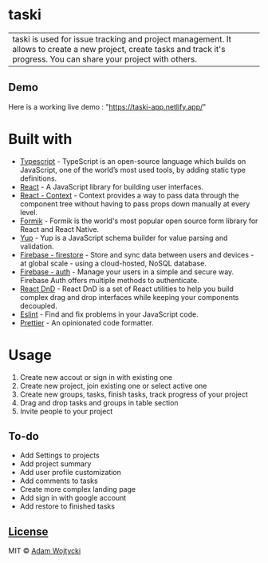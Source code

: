 # taski

<table>
<tr>
<td>
  taski is used for issue tracking and project management. It allows to create a new project, create tasks and track it's progress. You can share your project with others.
</td>
</tr>
</table>

## Demo

Here is a working live demo : "https://taski-app.netlify.app/"

# Built with

-   [Typescript](https://www.typescriptlang.org/) - TypeScript is an open-source language which builds on JavaScript, one of the world’s most used tools, by adding static type definitions.
-   [React](https://reactjs.org/) - A JavaScript library for building user interfaces.
-   [React - Context](https://reactjs.org/docs/context.html) - Context provides a way to pass data through the component tree without having to pass props down manually at every level.
-   [Formik](https://formik.org/) - Formik is the world's most popular open source form library for React and React Native.
-   [Yup](https://github.com/jquense/yup) - Yup is a JavaScript schema builder for value parsing and validation.
-   [Firebase - firestore](https://firebase.google.com/products/firestore?hl=en) - Store and sync data between users and devices - at global scale - using a cloud-hosted, NoSQL database.
-   [Firebase - auth](https://firebase.google.com/products/auth?hl=en) - Manage your users in a simple and secure way. Firebase Auth offers multiple methods to authenticate.
-   [React DnD](https://react-dnd.github.io/react-dnd/about) - React DnD is a set of React utilities to help you build complex drag and drop interfaces while keeping your components decoupled.
-   [Eslint](https://eslint.org/) - Find and fix problems in your JavaScript code.
-   [Prettier](https://prettier.io/) - An opinionated code formatter.

# Usage

<ol>
    <li>Create new accout or sign in with existing one</li>
    <li>Create new project, join existing one or select active one</li>
    <li>Create new groups, tasks, finish tasks, track progress of your project</li>
    <li>Drag and drop tasks and groups in table section</li>
    <li>Invite people to your project</li>
</ol>

## To-do

-   Add Settings to projects
-   Add project summary
-   Add user profile customization
-   Add comments to tasks
-   Create more complex landing page
-   Add sign in with google account
-   Add restore to finished tasks

## [License](https://github.com/Adamwojty/tasker/blob/master/LICENSE)

MIT © [Adam Wojtycki ](https://github.com/Adamwojty)
